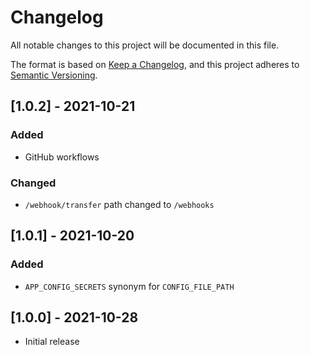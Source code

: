 # Changelog

All notable changes to this project will be documented in this file.

The format is based on [Keep a Changelog](https://keepachangelog.com/en/1.0.0/),
and this project adheres to [Semantic Versioning](https://semver.org/spec/v2.0.0.html).

## [1.0.2] - 2021-10-21
### Added
* GitHub workflows

### Changed

* `/webhook/transfer` path changed to `/webhooks`

## [1.0.1] - 2021-10-20
### Added
* `APP_CONFIG_SECRETS` synonym for `CONFIG_FILE_PATH`

## [1.0.0] - 2021-10-28
* Initial release
